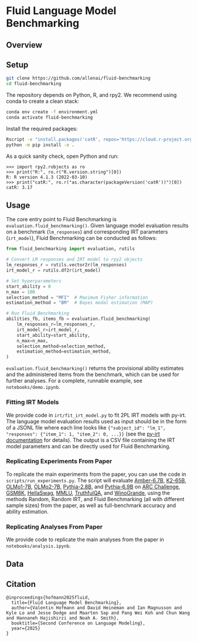 # Fluid Language Model Benchmarking

## Overview


## Setup

```sh
git clone https://github.com/allenai/fluid-benchmarking
cd fluid-benchmarking
```

The repository depends on Python, R, and rpy2. We recommend using conda to create a clean stack:

```sh
conda env create -f environment.yml
conda activate fluid-benchmarking
```

Install the required packages:

```sh
Rscript -e "install.packages('catR', repos='https://cloud.r-project.org')"
python -m pip install -e .
```

As a quick sanity check, open Python and run:

```pycon
>>> import rpy2.robjects as ro
>>> print("R:", ro.r("R.version.string")[0])
R: R version 4.1.3 (2022-03-10)
>>> print("catR:", ro.r("as.character(packageVersion('catR'))")[0])
catR: 3.17
```

## Usage

The core entry point to Fluid Benchmarking is `evaluation.fluid_benchmarking()`. Given language model evaluation results on a benchmark (`lm_responses`) and corresponding IRT parameters (`irt_model`), Fluid Benchmarking can be conducted as follows:

```python
from fluid_benchmarking import evaluation, rutils

# Convert LM responses and IRT model to rpy2 objects
lm_responses_r = rutils.vector2r(lm_responses)
irt_model_r = rutils.df2r(irt_model)

# Set hyperparameters
start_ability = 0
n_max = 100
selection_method = "MFI"  # Maximum Fisher information
estimation_method = "BM"  # Bayes modal estimation (MAP)

# Run Fluid Benchmarking
abilities_fb, items_fb = evaluation.fluid_benchmarking(
    lm_responses_r=lm_responses_r,
    irt_model_r=irt_model_r,
    start_ability=start_ability,
    n_max=n_max,
    selection_method=selection_method,
    estimation_method=estimation_method,
)
```

`evaluation.fluid_benchmarking()` returns the provisional ability estimates and the administered items from the benchmark, which can be used for further analyses. For a complete, runnable example, see `notebooks/demo.ipynb`.


### Fitting IRT Models

We provide code in `irt/fit_irt_model.py` to fit 2PL IRT models with py-irt. The language model evaluation results used as input should be in the form of a JSONL file where each line looks like
`{"subject_id": "lm_1", "responses": {"item_1": 1, "item_2": 0, ...}}` (see the [py-irt documentation](https://github.com/nd-ball/py-irt) for details). The output is a CSV file containing the IRT model parameters and can be directly used for Fluid Benchmarking.


### Replicating Experiments From Paper

To replicate the main experiments from the paper, you can use the code in `scripts/run_experiments.py`. The script will evaluate [Amber-6.7B](https://huggingface.co/LLM360/Amber), [K2-65B](https://huggingface.co/LLM360/K2), [OLMo1-7B](https://huggingface.co/allenai/OLMo-7B-0724-hf), [OLMo2-7B](https://huggingface.co/allenai/OLMo-2-1124-7B), [Pythia-2.8B](https://huggingface.co/EleutherAI/pythia-2.8b), and [Pythia-6.9B](https://huggingface.co/EleutherAI/pythia-6.9b) on [ARC Challenge](https://huggingface.co/datasets/openai/gsm8k), [GSM8K](https://huggingface.co/datasets/openai/gsm8k), [HellaSwag](https://huggingface.co/datasets/Rowan/hellaswag), [MMLU](https://huggingface.co/datasets/cais/mmlu), [TruthfulQA](https://github.com/sylinrl/TruthfulQA), and [WinoGrande](https://huggingface.co/datasets/allenai/winogrande), using the methods Random, Random IRT, and Fluid Benchmarking (all with different sample sizes) from the paper, as well as full-benchmark accuracy and ability estimation.

### Replicating Analyses From Paper

We provide code to replicate the main analyses from the paper in `notebooks/analysis.ipynb`.


## Data

## Citation

```
@inproceedings{hofmann2025fluid,
  title={Fluid Language Model Benchmarking},
  author={Valentin Hofmann and David Heineman and Ian Magnusson and Kyle Lo and Jesse Dodge and Maarten Sap and Pang Wei Koh and Chun Wang and Hannaneh Hajishirzi and Noah A. Smith},
  booktitle={Second Conference on Language Modeling},
  year={2025}
}
```